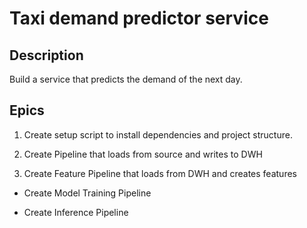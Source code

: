# Taxi demand predictor service

## Description
Build a service that predicts the demand of the next day.


## Epics
1. Create setup script to install dependencies and project structure.

2. Create Pipeline that loads from source and writes to DWH

3. Create Feature Pipeline that loads from DWH and creates features

- Create Model Training Pipeline

- Create Inference Pipeline

